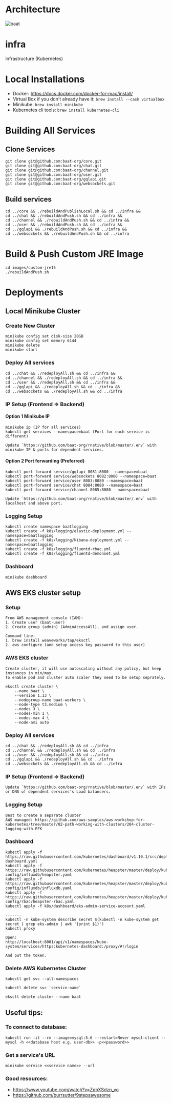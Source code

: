 # Architecture
![baat](https://user-images.githubusercontent.com/12097639/125075573-b9c07680-e0b6-11eb-96a8-d484a6f45987.jpeg)



# infra
Infrastructure (Kubernetes)

# Local Installations
* Docker: https://docs.docker.com/docker-for-mac/install/
* Virtual Box if you don't already have it: `brew install --cask virtualbox`
* Minikube: `brew install minikube`
* Kubernetes cli tools: `brew install kubernetes-cli`

# Building All Services
## Clone Services
```
git clone git@github.com:baat-org/core.git
git clone git@github.com:baat-org/chat.git
git clone git@github.com:baat-org/channel.git
git clone git@github.com:baat-org/user.git
git clone git@github.com:baat-org/gqlapi.git
git clone git@github.com:baat-org/websockets.git
```

## Build services
```
cd ../core && ./rebuildAndPublishLocal.sh && cd ../infra && 
cd ../chat && ./rebuildAndPush.sh && cd ../infra && 
cd ../channel && ./rebuildAndPush.sh && cd ../infra && 
cd ../user && ./rebuildAndPush.sh && cd ../infra && 
cd ../gqlapi && ./rebuildAndPush.sh && cd ../infra && 
cd ../websockets && ./rebuildAndPush.sh && cd ../infra
```

# Build & Push Custom JRE Image
```
cd images/custom-jre15
./rebuildAndPush.sh
```

# Deployments

## Local Minikube Cluster

### Create New Cluster
```
minikube config set disk-size 20GB
minikube config set memory 6144
minikube delete
minikube start
```

### Deploy All services
```
cd ../chat && ./redeployAll.sh && cd ../infra &&
cd ../channel && ./redeployAll.sh && cd ../infra && 
cd ../user && ./redeployAll.sh && cd ../infra && 
cd ../gqlapi && ./redeployAll.sh && cd ../infra && 
cd ../websockets && ./redeployAll.sh && cd ../infra 
```

### IP Setup (Frontend => Backend)  
#### Option 1 Minikube IP
```
minikube ip (IP for all services)
kubectl get services --namespace=baat (Port for each service is different)

Update `https://github.com/baat-org/rnative/blob/master/.env` with minikube IP & ports for dependent services.
```

#### Option 2 Port forwarding (Preferred)
```
kubectl port-forward service/gqlapi 8081:8080 --namespace=baat
kubectl port-forward service/websockets 8082:8080 --namespace=baat
kubectl port-forward service/user 8083:8080 --namespace=baat
kubectl port-forward service/chat 8084:8080 --namespace=baat
kubectl port-forward service/channel 8085:8080 --namespace=baat

Update `https://github.com/baat-org/rnative/blob/master/.env` with localhost and above port.
```

### Logging Setup
```
kubectl create namespace baatlogging
kubectl create -f k8s/logging/elastic-deployment.yml --namespace=baatlogging
kubectl create -f k8s/logging/kibana-deployment.yml --namespace=baatlogging
kubectl create -f k8s/logging/fluentd-rbac.yml
kubectl create -f k8s/logging/fluentd-demonset.yml
```

### Dashboard
```
minikube dashboard
```

## AWS EKS cluster setup

### Setup

```
From AWS management console (IAM):
1. Create user (baat-user)
2. Create group (admin) (AdminAccessAll), and assign user.

Command line:
1. brew install weaveworks/tap/eksctl
2. aws configure (and setup access key password to this user)
```

### AWS EKS cluster
```
Create cluster, it will use autoscaling without any policy, but keep instances in min/max.
To enable pod and cluster auto scaler they need to be setup seprately.

eksctl create cluster \
    --name baat \
    --version 1.13 \
    --nodegroup-name baat-workers \
    --node-type t3.medium \
    --nodes 3 \
    --nodes-min 1 \
    --nodes-max 4 \
    --node-ami auto
```

### Deploy All services
```
cd ../chat && ./redeployAll.sh && cd ../infra
cd ../channel && ./redeployAll.sh && cd ../infra
cd ../user && ./redeployAll.sh && cd ../infra
cd ../gqlapi && ./redeployAll.sh && cd ../infra
cd ../websockets && ./redeployAll.sh && cd ../infra
```

### IP Setup (Frontend => Backend)
```
Update `https://github.com/baat-org/rnative/blob/master/.env` with IPs or DNS of dependent services's Load balancers.
```

### Logging Setup
```
Best to create a separate cluster
AWS managed: https://github.com/aws-samples/aws-workshop-for-kubernetes/tree/master/02-path-working-with-clusters/204-cluster-logging-with-EFK
```

### Dashboard
```
kubectl apply -f https://raw.githubusercontent.com/kubernetes/dashboard/v1.10.1/src/deploy/recommended/kubernetes-dashboard.yaml
kubectl apply -f https://raw.githubusercontent.com/kubernetes/heapster/master/deploy/kube-config/influxdb/heapster.yaml
kubectl apply -f https://raw.githubusercontent.com/kubernetes/heapster/master/deploy/kube-config/influxdb/influxdb.yaml
kubectl apply -f https://raw.githubusercontent.com/kubernetes/heapster/master/deploy/kube-config/rbac/heapster-rbac.yaml
kubectl apply -f k8s/dashboard/eks-admin-service-account.yaml

-------
kubectl -n kube-system describe secret $(kubectl -n kube-system get secret | grep eks-admin | awk '{print $1}')
kubectl proxy

Open:
http://localhost:8001/api/v1/namespaces/kube-system/services/https:kubernetes-dashboard:/proxy/#!/login

And put the token.
```

### Delete AWS Kubernetes Cluster
```
kubectl get svc --all-namespaces

kubectl delete svc `service-name`

eksctl delete cluster --name baat
```

## Useful tips:

### To connect to database:
```
kubectl run -it --rm --image=mysql:5.6 --restart=Never mysql-client -- mysql -h <<database host e.g. user-db>> -p<<password>>
```

### Get a service's URL
```
minikube service <<service name>> --url
```

### Good resources:
* https://www.youtube.com/watch?v=ZpbXSdzp_vo
* https://github.com/burrsutter/9stepsawesome
